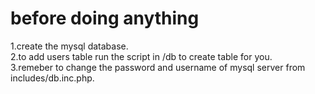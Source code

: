 <h1>before doing anything</h1>
1.create the mysql database.<br>
2.to add users table run the script in /db to create table for you.<br>
3.remeber to change the password and username of mysql server from includes/db.inc.php.


